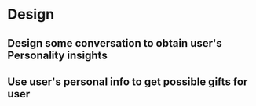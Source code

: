 # Design

## Design some conversation to obtain user's Personality insights

## Use user's personal info to get possible gifts for user

